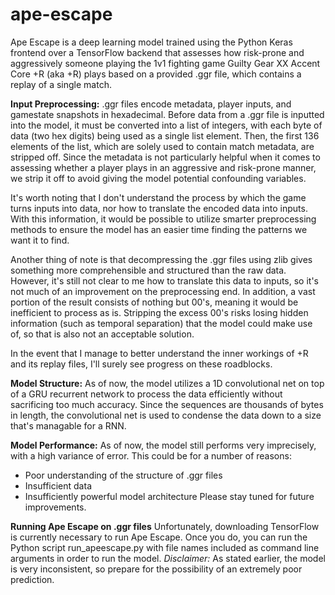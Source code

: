 # ape-escape
Ape Escape is a deep learning model trained using the Python Keras frontend over a TensorFlow backend that assesses how risk-prone and aggressively someone playing the 1v1 fighting game Guilty Gear XX Accent Core +R (aka +R) plays based on a provided .ggr file, which contains a replay of a single match. 

**Input Preprocessing:**
.ggr files encode metadata, player inputs, and gamestate snapshots in hexadecimal.
Before data from a .ggr file is inputted into the model, it must be converted into a list of integers, with each byte of data (two hex digits) being used as a single list element. 
Then, the first 136 elements of the list, which are solely used to contain match metadata, are stripped off. 
Since the metadata is not particularly helpful when it comes to assessing whether a player plays in an aggressive and risk-prone manner, we strip it off to avoid giving the model potential confounding variables.

It's worth noting that I don't understand the process by which the game turns inputs into data, nor how to translate the encoded data into inputs.
With this information, it would be possible to utilize smarter preprocessing methods to ensure the model has an easier time finding the patterns we want it to find.

Another thing of note is that decompressing the .ggr files using zlib gives something more comprehensible and structured than the raw data.
However, it's still not clear to me how to translate this data to inputs, so it's not much of an improvement on the preprocessing end.
In addition, a vast portion of the result consists of nothing but 00's, meaning it would be inefficient to process as is. Stripping the excess 00's risks losing hidden information (such as temporal separation) that the model could make use of, so that is also not an acceptable solution.

In the event that I manage to better understand the inner workings of +R and its replay files, I'll surely see progress on these roadblocks.

**Model Structure:**
As of now, the model utilizes a 1D convolutional net on top of a GRU recurrent network to process the data efficiently without sacrificing too much accuracy. Since the sequences are thousands of bytes in length, the convolutional net is used to condense the data down to a size that's managable for a RNN.

**Model Performance:**
As of now, the model still performs very imprecisely, with a high variance of error. This could be for a number of reasons:
* Poor understanding of the structure of .ggr files
* Insufficient data
* Insufficiently powerful model architecture
Please stay tuned for future improvements.

**Running Ape Escape on .ggr files**
Unfortunately, downloading TensorFlow is currently necessary to run Ape Escape. Once you do, you can run the Python script run_apeescape.py with file names included as 
command line arguments in order to run the model.
*Disclaimer:* As stated earlier, the model is very inconsistent, so prepare for the possibility of an extremely poor prediction.
